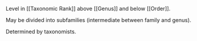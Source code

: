 Level in [[Taxonomic Rank]] above [[Genus]] and below [[Order]].

May be divided into subfamilies (intermediate between family and genus).

Determined by taxonomists.
